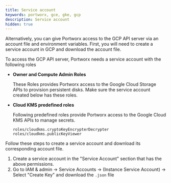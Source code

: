 ```yaml
---
title: Service account
keywords: portworx, gce, gke, gcp
description: Service account
hidden: true
---
```


Alternatively, you can give Portworx access to the GCP API server via an account file and environment variables. First, you will need to create a service account in GCP and download the account file.

To access the GCP API server, Portworx needs a service account with the following roles

- **Owner and Compute Admin Roles**

    These Roles provides Portworx access to the Google Cloud Storage APIs to provision persistent disks. Make sure the service account created below has these roles.

- **Cloud KMS predefined roles**

    Following predefined roles provide Portworx access to the Google Cloud KMS APIs to manage secrets.

    ```
    roles/cloudkms.cryptoKeyEncrypterDecrypter
    roles/cloudkms.publicKeyViewer
    ```

Follow these steps to create a service account and download its corresponding account file.

1. Create a service account in the "Service Account" section that has the above permissions.
2. Go to IAM & admin  -> Service Accounts -> (Instance Service Account) -> Select "Create Key" and download the `.json` file
